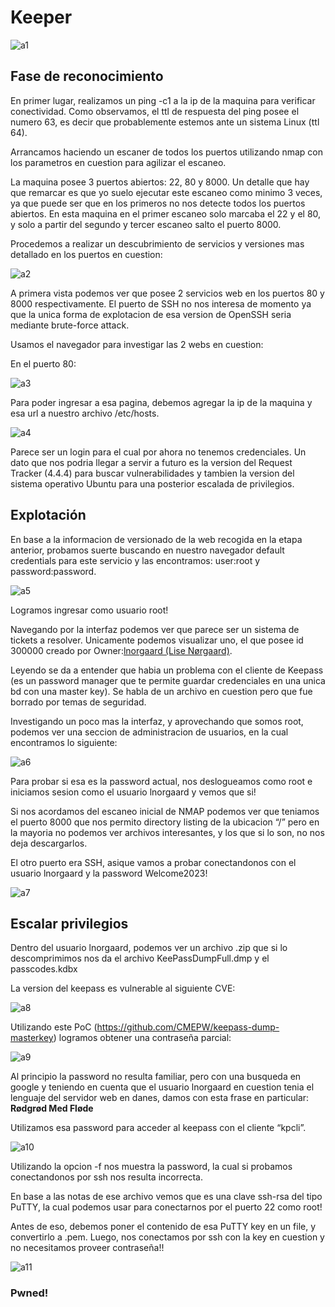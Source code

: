 # Keeper
![a1](https://github.com/aguspatur22/Hack-the-box-writeups/assets/50930830/02ef2821-f661-4af5-933f-9f59459c6fb9)

## Fase de reconocimiento

En primer lugar, realizamos un ping -c1 <ip> a la ip de la maquina para verificar conectividad. Como observamos, el ttl de respuesta del ping posee el numero 63, es decir que probablemente estemos ante un sistema Linux (ttl 64). 

Arrancamos haciendo un escaner de todos los puertos utilizando nmap con los parametros en cuestion para agilizar el escaneo.

La maquina posee 3 puertos abiertos: 22, 80 y 8000. Un detalle que hay que remarcar es que yo suelo ejecutar este escaneo como minimo 3 veces, ya que puede ser que en los primeros no nos detecte todos los puertos abiertos. En esta maquina en el primer escaneo solo marcaba el 22 y el 80, y solo a partir del segundo y tercer escaneo salto el puerto 8000.

Procedemos a realizar un descubrimiento de servicios y versiones mas detallado en los puertos en cuestion:

![a2](https://github.com/aguspatur22/Hack-the-box-writeups/assets/50930830/2976ff6b-8266-447a-bfda-3d84452bf67c)

A primera vista podemos ver que posee 2 servicios web en los puertos 80 y 8000 respectivamente. El puerto de SSH no nos interesa de momento ya que la unica forma de explotacion de esa version de OpenSSH seria mediante brute-force attack.

Usamos el navegador para investigar las 2 webs en cuestion:

En el puerto 80:

![a3](https://github.com/aguspatur22/Hack-the-box-writeups/assets/50930830/5803337e-a8d4-4c08-afe0-a85b8f52da55)

Para poder ingresar a esa pagina, debemos agregar la ip de la maquina y esa url a nuestro archivo /etc/hosts. 

![a4](https://github.com/aguspatur22/Hack-the-box-writeups/assets/50930830/5be93300-7c34-423e-b6af-aeec0fa92ea6)

Parece ser un login para el cual por ahora no tenemos credenciales. Un dato que nos podria llegar a servir a futuro es la version del Request Tracker (4.4.4) para buscar vulnerabilidades y tambien la version del sistema operativo Ubuntu para una posterior escalada de privilegios.

## Explotación

En base a la informacion de versionado de la web recogida en la etapa anterior, probamos suerte buscando en nuestro navegador default credentials para este servicio y las encontramos: user:root y password:password.

![a5](https://github.com/aguspatur22/Hack-the-box-writeups/assets/50930830/7b6d4267-9d87-45fa-853e-5cdce56c6a04)

Logramos ingresar como usuario root!

Navegando por la interfaz podemos ver que parece ser un sistema de tickets a resolver. Unicamente podemos visualizar uno, el que posee id 300000 creado por Owner:[lnorgaard (Lise Nørgaard)](http://tickets.keeper.htb/rt/User/Summary.html?id=27). 

Leyendo se da a entender que habia un problema con el cliente de Keepass (es un password manager que te permite guardar credenciales en una unica bd con una master key). Se habla de un archivo en cuestion pero que fue borrado por temas de seguridad.

Investigando un poco mas la interfaz, y aprovechando que somos root, podemos ver una seccion de administracion de usuarios, en la cual encontramos lo siguiente:

![a6](https://github.com/aguspatur22/Hack-the-box-writeups/assets/50930830/dbe1bdd2-dd8f-41e9-8604-67cc2c1fe50f)

Para probar si esa es la password actual, nos deslogueamos como root e iniciamos sesion como el usuario lnorgaard y vemos que si!

Si nos acordamos del escaneo inicial de NMAP podemos ver que teniamos el puerto 8000 que nos permito directory listing de la ubicacion “/” pero en la mayoria no podemos ver archivos interesantes, y los que si lo son, no nos deja descargarlos.

El otro puerto era SSH, asique vamos a probar conectandonos con el usuario lnorgaard y la password Welcome2023!

![a7](https://github.com/aguspatur22/Hack-the-box-writeups/assets/50930830/8a171ecb-688f-42d7-86ce-d18b0f7ced6d)

## Escalar privilegios

Dentro del usuario lnorgaard, podemos ver un archivo .zip que si lo descomprimimos nos da el archivo KeePassDumpFull.dmp y el passcodes.kdbx

La version del keepass es vulnerable al siguiente CVE:

![a8](https://github.com/aguspatur22/Hack-the-box-writeups/assets/50930830/881d96c0-2e30-4de9-9f3c-0b5c5e1bc13c)

Utilizando este PoC (https://github.com/CMEPW/keepass-dump-masterkey) logramos obtener una contraseña parcial:

![a9](https://github.com/aguspatur22/Hack-the-box-writeups/assets/50930830/286b618c-ae31-4438-84b0-8beef72eac3a)

Al principio la password no resulta familiar, pero con una busqueda en google y teniendo en cuenta que el usuario lnorgaard en cuestion tenia el lenguaje del servidor web en danes, damos con esta frase en particular: **Rødgrød Med Fløde** 

Utilizamos esa password para acceder al keepass con el cliente “kpcli”.

![a10](https://github.com/aguspatur22/Hack-the-box-writeups/assets/50930830/b4f1cdc0-7787-4616-a03c-7f5222924d05)

Utilizando la opcion -f nos muestra la password, la cual si probamos conectandonos por ssh nos resulta incorrecta.

En base a las notas de ese archivo vemos que es una clave ssh-rsa del tipo PuTTY, la cual podemos usar para conectarnos por el puerto 22 como root!

Antes de eso, debemos poner el contenido de esa PuTTY key en un file, y convertirlo a .pem. Luego, nos conectamos por ssh con la key en cuestion y no necesitamos proveer contraseña!!

![a11](https://github.com/aguspatur22/Hack-the-box-writeups/assets/50930830/da5c228b-bf27-42b3-b02c-ecb3183953c2)

### Pwned!
